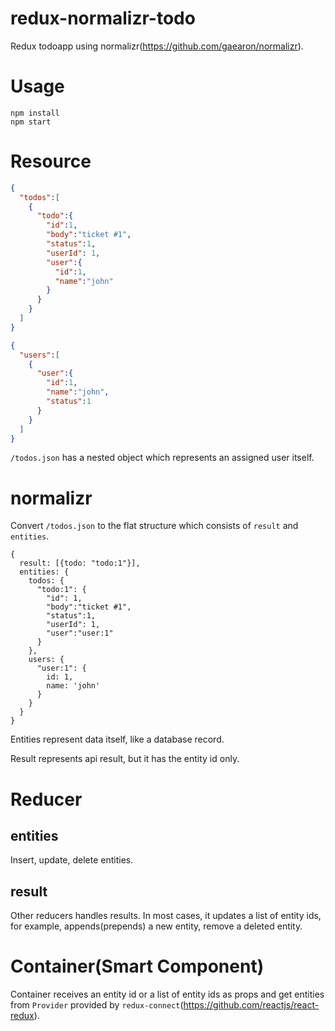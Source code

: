 # redux-normalizr-todo
Redux todoapp using normalizr(https://github.com/gaearon/normalizr).

# Usage
```
npm install
npm start
```

# Resource
```/todos.json
{
  "todos":[
    {
      "todo":{
        "id":1,
        "body":"ticket #1",
        "status":1,
        "userId": 1,
        "user":{
          "id":1,
          "name":"john"
        }
      }
    }
  ]
}
```

```/users.json
{
  "users":[
    {
      "user":{
        "id":1,
        "name":"john",
        "status":1
      }
    }
  ]
}
```

`/todos.json` has a nested object which represents an assigned user itself.

# normalizr
Convert `/todos.json` to the flat structure which consists of `result` and `entities`.

```
{
  result: [{todo: "todo:1"}],
  entities: {
    todos: {
      "todo:1": {
        "id": 1,
        "body":"ticket #1",
        "status":1,
        "userId": 1,
        "user":"user:1"
      }
    },
    users: {
      "user:1": {
        id: 1,
        name: 'john'
      }
    }
  }
}
```

Entities represent data itself, like a database record.

Result represents api result, but it has the entity id only.

# Reducer
## entities
Insert, update, delete entities.

## result
Other reducers handles results. In most cases, it updates a list of entity ids, for example, appends(prepends) a new entity, remove a deleted entity.

# Container(Smart Component)
Container receives an entity id or a list of entity ids as props and get entities from `Provider` provided by `redux-connect`(https://github.com/reactjs/react-redux).
